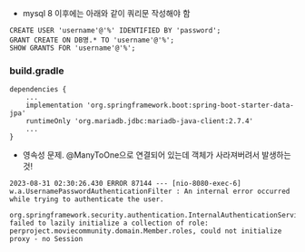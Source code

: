 

* mysql 8 이후에는 아래와 같이 쿼리문 작성해야 함
```
CREATE USER 'username'@'%' IDENTIFIED BY 'password';
GRANT CREATE ON DB명.* TO 'username'@'%';
SHOW GRANTS FOR 'username'@'%';
```

### build.gradle

```
dependencies {
    ...
    implementation 'org.springframework.boot:spring-boot-starter-data-jpa'
	runtimeOnly 'org.mariadb.jdbc:mariadb-java-client:2.7.4'
    ...
}
```

* 영속성 문제. @ManyToOne으로 연결되어 있는데 객체가 사라져버려서 발생하는 것!

```
2023-08-31 02:30:26.430 ERROR 87144 --- [nio-8080-exec-6] w.a.UsernamePasswordAuthenticationFilter : An internal error occurred while trying to authenticate the user.

org.springframework.security.authentication.InternalAuthenticationServiceException: failed to lazily initialize a collection of role: perproject.moviecommunity.domain.Member.roles, could not initialize proxy - no Session
```